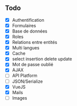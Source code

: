 ## Todo

- [x] Authentification
- [x] Formulaires
- [x] Base de données
- [x] Roles
- [x] Relations entre entités
- [x] Multi langues
- [x] Cache
- [x] select insertion delete update
- [x] Mot de passe oublié
- [x] AJAX
- [ ] API Platform 
- [ ] JSON/Serialize
- [x] VueJS
- [x] Mails
- [ ] Images
